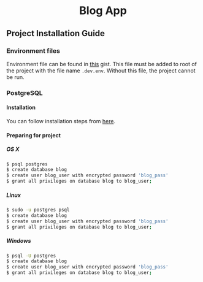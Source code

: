 <div align="center">
  <h1>Blog App</h1>
</div>

## Project Installation Guide

### Environment files

Environment file can be found in [this](https://gist.github.com/borabaloglu/6cdd920b3da3038c7e4053e6fddc0c5e) gist. This file must be added to root of the project with the file name `.dev.env`. Without this file, the project cannot be run.

### PostgreSQL

#### Installation

You can follow installation steps from [here](https://www.postgresql.org/download/).

#### Preparing for project

##### OS X

```bash
$ psql postgres
$ create database blog
$ create user blog_user with encrypted password 'blog_pass'
$ grant all privileges on database blog to blog_user;
```

##### Linux

```bash
$ sudo -u postgres psql
$ create database blog
$ create user blog_user with encrypted password 'blog_pass'
$ grant all privileges on database blog to blog_user;
```

##### Windows

```bash
$ psql -U postgres
$ create database blog
$ create user blog_user with encrypted password 'blog_pass'
$ grant all privileges on database blog to blog_user;
```
